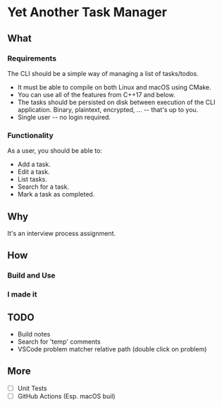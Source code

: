 # Yet Another Task Manager

## What
### Requirements
The CLI should be a simple way of managing a list of tasks/todos.

* It must be able to compile on both Linux and macOS using CMake.
* You can use all of the features from C++17 and below.
* The tasks should be persisted on disk between execution of the CLI application. Binary, plaintext, encrypted, ... -- that's up to you.
* Single user -- no login required.

### Functionality
As a user, you should be able to:

* Add a task.
* Edit a task.
* List tasks.
* Search for a task.
* Mark a task as completed.

## Why
It's an interview process assignment.

## How

### Build and Use

### I made it

## TODO
- Build notes
- Search for 'temp' comments
- VSCode problem matcher relative path (double click on problem)

## More
- [ ] Unit Tests
- [ ] GitHub Actions (Esp. macOS buil)